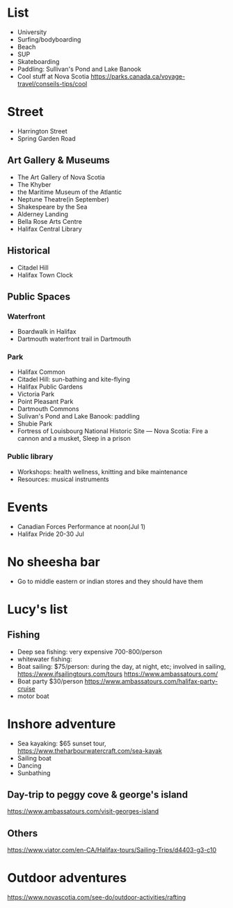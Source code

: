 # List
- University
- Surfing/bodyboarding
- Beach
- SUP
- Skateboarding
- Paddling: Sullivan's Pond and Lake Banook
- Cool stuff at Nova Scotia https://parks.canada.ca/voyage-travel/conseils-tips/cool

# Street
- Harrington Street
- Spring Garden Road

## Art Gallery & Museums
- The Art Gallery of Nova Scotia
- The Khyber
- the Maritime Museum of the Atlantic
- Neptune Theatre(in September)
- Shakespeare by the Sea
- Alderney Landing
- Bella Rose Arts Centre
- Halifax Central Library

## Historical
- Citadel Hill
- Halifax Town Clock

## Public Spaces
### Waterfront
- Boardwalk in Halifax
- Dartmouth waterfront trail in Dartmouth

### Park
- Halifax Common
- Citadel Hill: sun-bathing and kite-flying
- Halifax Public Gardens
- Victoria Park
- Point Pleasant Park
- Dartmouth Commons
- Sulivan's Pond and Lake Banook: paddling
- Shubie Park
- Fortress of Louisbourg National Historic Site — Nova Scotia: Fire a cannon and a musket, Sleep in a prison

### Public library
- Workshops: health wellness, knitting and bike maintenance
- Resources: musical instruments

# Events
- Canadian Forces Performance at noon(Jul 1)
- Halifax Pride 20-30 Jul


# No sheesha bar
- Go to middle eastern or indian stores and they should have them 

# Lucy's list
## Fishing
- Deep sea fishing: very expensive 700-800/person
- whitewater fishing:
- Boat sailing: 
  $75/person: during the day, at night, etc; involved in sailing, https://www.jfsailingtours.com/tours
  https://www.ambassatours.com/
- Boat party $30/person
  https://www.ambassatours.com/halifax-party-cruise
- motor boat
# Inshore adventure
- Sea kayaking: $65 sunset tour, https://www.theharbourwatercraft.com/sea-kayak
- Sailing boat
- Dancing
- Sunbathing

## Day-trip to peggy cove & george's island
https://www.ambassatours.com/visit-georges-island

## Others
https://www.viator.com/en-CA/Halifax-tours/Sailing-Trips/d4403-g3-c10

# Outdoor adventures
https://www.novascotia.com/see-do/outdoor-activities/rafting

